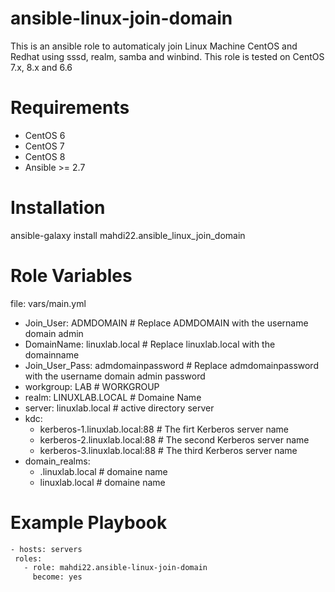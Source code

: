 <h1>ansible-linux-join-domain</h1>
This is an ansible role to automaticaly join Linux Machine CentOS and Redhat using sssd, realm, samba and winbind. This role is tested on CentOS 7.x, 8.x and 6.6

# Requirements

- CentOS 6
- CentOS 7
- CentOS 8
- Ansible >= 2.7

# Installation

ansible-galaxy install mahdi22.ansible_linux_join_domain

# Role Variables

file: vars/main.yml
* Join_User: ADMDOMAIN # Replace ADMDOMAIN with the username domain admin
* DomainName: linuxlab.local # Replace linuxlab.local with the domainname
* Join_User_Pass: admdomainpassword # Replace admdomainpassword with the username domain admin password
* workgroup: LAB # WORKGROUP
* realm: LINUXLAB.LOCAL # Domaine Name
* server: linuxlab.local # active directory server
* kdc:
    - kerberos-1.linuxlab.local:88 # The firt Kerberos server name
    - kerberos-2.linuxlab.local:88 # The second Kerberos server name
    - kerberos-3.linuxlab.local:88 # The third Kerberos server name
* domain_realms:
    - .linuxlab.local # domaine name
    - linuxlab.local # domaine name
    
 # Example Playbook
 ```sh
- hosts: servers
  roles:
    - role: mahdi22.ansible-linux-join-domain
      become: yes
